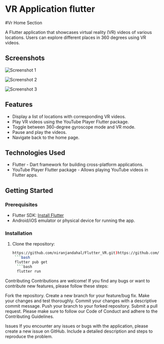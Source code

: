 # VR Application flutter
#Vr Home Section

A Flutter application that showcases virtual reality (VR) videos of various locations. Users can explore different places in 360 degrees using VR videos.

## Screenshots

![Screenshot 1](https://github.com/yourusername/your-repo/blob/main/screenshots/screenshot1.png)

![Screenshot 2](https://github.com/yourusername/your-repo/blob/main/screenshots/screenshot2.png)

![Screenshot 3](https://github.com/yourusername/your-repo/blob/main/screenshots/screenshot3.png)

## Features

- Display a list of locations with corresponding VR videos.
- Play VR videos using the YouTube Player Flutter package.
- Toggle between 360-degree gyroscope mode and VR mode.
- Pause and play the videos.
- Navigate back to the home page.

## Technologies Used

- Flutter - Dart framework for building cross-platform applications.
- YouTube Player Flutter package - Allows playing YouTube videos in Flutter apps.

## Getting Started

### Prerequisites

- Flutter SDK: [Install Flutter](https://flutter.dev/docs/get-started/install)
- Android/iOS emulator or physical device for running the app.

### Installation

1. Clone the repository:

   ```bash
   https://github.com/niranjandahal/Flutter_VR.git)https://github.com/niranjandahal/Flutter_VR.git
    ```bash
    flutter pub get
     ```bash
     flutter run


Contributing
Contributions are welcome! If you find any bugs or want to contribute new features, please follow these steps:

Fork the repository.
Create a new branch for your feature/bug fix.
Make your changes and test thoroughly.
Commit your changes with a descriptive commit message.
Push your branch to your forked repository.
Submit a pull request.
Please make sure to follow our Code of Conduct and adhere to the Contributing Guidelines.

Issues
If you encounter any issues or bugs with the application, please create a new issue on GitHub. Include a detailed description and steps to reproduce the problem.
